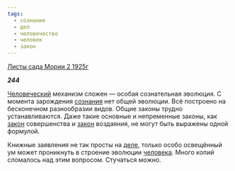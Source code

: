 ```yaml
---
tags:
  - сознание
  - дел
  - человечество
  - человек
  - закон
---
```

[Листы сада Мории 2 1925г](https://127.0.0.1:4002/agni/1925)

___244___

[Человеческий](../../../tags/#человечество) механизм сложен — особая сознательная эволюция. С момента зарождения [сознания](../../../tags/#сознание) нет общей эволюции. Всё построено на бесконечном разнообразии видов. Общие законы трудно устанавливаются. Даже такие основные и непременные законы, как [закон](../../../tags/#закон) совершенства и [закон](../../../tags/#закон) воздаяния, не могут быть выражены одной формулой.   

Книжные заявления не так просты на [деле](../../../tags/#дел), только особо освещённый ум может проникнуть в строение эволюции [человека](../../../tags/#человек). Много копий сломалось над этим вопросом. Стучаться можно.   

